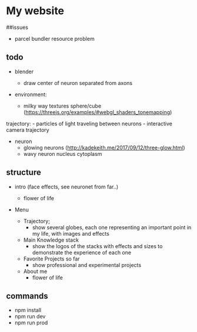 # My website



##issues
- parcel bundler resource problem

## todo

- blender
    - draw center of neuron separated from axons
    

- environment:
    - milky way textures sphere/cube (https://threejs.org/examples/#webgl_shaders_tonemapping)
    
trajectory:
    - particles of light traveling between neurons
    - interactive camera trajectory

- neuron    
    - glowing neurons (http://kadekeith.me/2017/09/12/three-glow.html)
    - wavy neuron nucleus cytoplasm  


## structure

- intro (face effects, see neuronet from far..)
    - flower of life

- Menu
    - Trajectory;
        - show several globes, each one representing an important point in my life,
         with images and effects
    - Main Knowledge stack
        - show the logos of the stacks with 
        effects and sizes to demonstrate the experience of each one
    - Favorite Projects so far
        - show professional and experimental projects
    - About me
        - flower of life


## commands
- npm install
- npm run dev
- npm run prod
